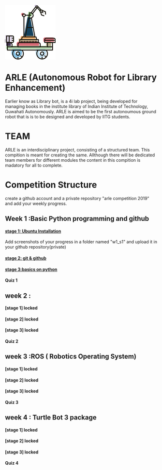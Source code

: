 ![arle_logo](arlelogo.png)
# ARLE (Autonomous Robot for Library Enhancement)
Earlier know as Library bot, is a 4i lab project, being developed for managing books in the institute library of Indian Institute of Technology, Guwahati Autonomously. ARLE is aimed to be the first autonoumous ground robot that is is to be designed and developed by IITG students. 

# TEAM 
ARLE is an interdisciplinary project, consisting of a structured team. This compition is meant for creating the same. Allthough there will be dedicated team members for different modules the content in this compition is madatory for all to complete.

# Competition Structure
create a github account and a private repository "arle competition 2019" and add your weekly progress.
## Week 1 :Basic Python programming and github 
#### [stage 1: Ubuntu Installation](https://hackernoon.com/installing-ubuntu-18-04-along-with-windows-10-dual-boot-installation-for-deep-learning-f4cd91b58557?fbclid=IwAR092SkheHRSPX5aEla6-tvrQ6ogqnS92AbVTzmdscbnK0xZZlnJa3EwPWk)
Add screenshots of your progress in a folder named "w1_s1" and upload it in your github repository(private)
#### [stage 2: git & github](https://www.youtube.com/watch?v=HVsySz-h9r4&fbclid=IwAR2FFk34aC98E2XloszIIbM0mBaLkS_nXTR28I7Cj87Wo-YqBSmVjHwrIyo)
#### [stage 3:basics on python](https://l.facebook.com/l.php?u=https%3A%2F%2Fwww.codecademy.com%2Flearn%2Flearn-python%3Ffbclid%3DIwAR092SkheHRSPX5aEla6-tvrQ6ogqnS92AbVTzmdscbnK0xZZlnJa3EwPWk&h=AT0ySoXUFW_OsJ_BJp-D_IE3R5K-NqzEgAaqgyxZqQzIaTO-GFxfTcUKGqpXmz8pUMVyYIJ8e7WrEBbAtT5bcmsEC5sKukLJrcqrfIHY2FdQMvvpjsQEMhWtG0bxng)
#### Quiz 1
## week 2 : 
#### [stage 1] locked
#### [stage 2] locked
#### [stage 3] locked
#### Quiz 2
## week 3 :ROS ( Robotics Operating System) 
#### [stage 1] locked
#### [stage 2] locked
#### [stage 3] locked
#### Quiz 3
## week 4 : Turtle Bot 3 package 
#### [stage 1] locked
#### [stage 2] locked
#### [stage 3] locked
#### Quiz 4


